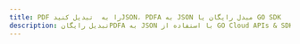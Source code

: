 ---title: PDF را به  تبدیل کنیدJSON، PDFA به JSON مبدل رایگان یا GO SDKdescription: تبدیل رایگانPDFA به JSON با استفاده از GO Cloud APIs & SDK همچنین اسناد PDF را در Cloud ایجاد، ویرایش و رندر کنید.---